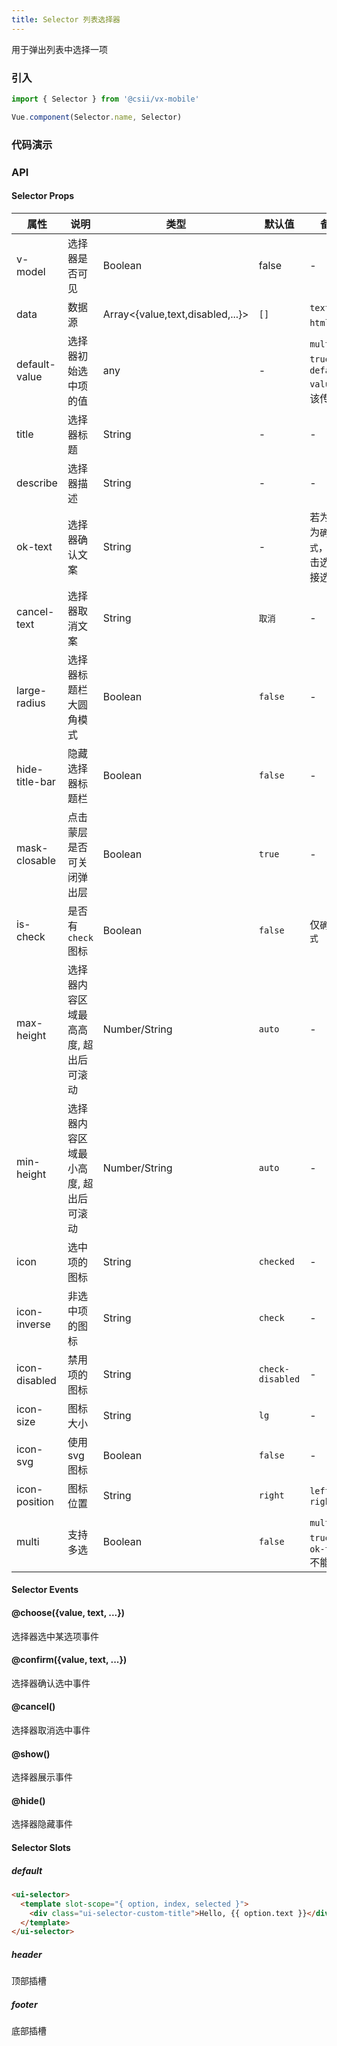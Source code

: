 ```yaml
---
title: Selector 列表选择器
---
```


用于弹出列表中选择一项

### 引入

```javascript
import { Selector } from '@csii/vx-mobile'

Vue.component(Selector.name, Selector)
```

### 代码演示

<!-- DEMO -->

### API

#### Selector Props
|属性 | 说明 | 类型 | 默认值 | 备注|
|----|-----|------|------|------|
|v-model|选择器是否可见|Boolean|false|-|
|data|数据源|Array<{value,text,disabled,...}>|`[]`|`text`可为`html`片段|
|default-value|选择器初始选中项的值|any|-|`multi`为`true`时，`default-value`应该传数组|
|title|选择器标题|String|-|-|
|describe|选择器描述|String|-|-|
|ok-text|选择器确认文案|String|-|若为空则为`确认模式`，即点击选项直接选择|
|cancel-text|选择器取消文案|String|`取消`|-|
|large-radius|选择器标题栏大圆角模式|Boolean|`false`|-|
|hide-title-bar|隐藏选择器标题栏|Boolean|`false`|-|
|mask-closable|点击蒙层是否可关闭弹出层|Boolean|`true`|-|
|is-check|是否有`check`图标|Boolean|`false`|仅`确认模式`|
|max-height|选择器内容区域最高高度, 超出后可滚动|Number/String|`auto`|-|
|min-height|选择器内容区域最小高度, 超出后可滚动|Number/String|`auto`|-|
|icon|选中项的图标|String|`checked`|-|
|icon-inverse|非选中项的图标|String|`check`|-|
|icon-disabled|禁用项的图标|String|`check-disabled`|-|
|icon-size|图标大小|String|`lg`|-|
|icon-svg|使用svg图标|Boolean|`false`|-|
|icon-position|图标位置|String|`right`|`left`, `right`|
|multi|支持多选|Boolean|`false`|`multi`为`true`时，`ok-text`不能为空|

#### Selector Events

#### @choose({value, text, ...})
选择器选中某选项事件

#### @confirm({value, text, ...})
选择器确认选中事件

#### @cancel()
选择器取消选中事件

#### @show()
选择器展示事件

#### @hide()
选择器隐藏事件

#### Selector Slots

##### default

```html
<ui-selector>
  <template slot-scope="{ option, index, selected }">
    <div class="ui-selector-custom-title">Hello, {{ option.text }}</div>
  </template>
</ui-selector>
```

##### header

顶部插槽

##### footer

底部插槽
